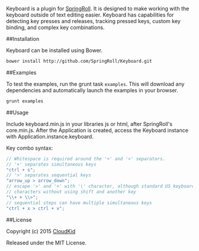 Keyboard is a plugin for [SpringRoll](http://github.com/SpringRoll/SpringRoll). It is designed to make working with the keyboard outside of text editing easier. Keyboard has capabilities for detecting key presses and releases, tracking pressed keys, custom key binding, and complex key combinations.

##Installation

Keyboard can be installed using Bower.

```bash
bower install http://github.com/SpringRoll/Keyboard.git
```

##Examples

To test the examples, run the grunt task `examples`. This will download any dependencies and automatically launch the examples in your browser.

```bash
grunt examples
```

##Usage

Include keyboard.min.js in your libraries js or html, after SpringRoll's core.min.js.
After the Application is created, access the Keyboard instance with Application.instance.keyboard.

Key combo syntax:

```javascript
// Whitespace is required around the '+' and '>' separators.
// '+' separates simultaneous keys
"ctrl + s";
// '>' separates sequential keys
"arrow_up > arrow_down";
// escape '>' and '+' with '\' character, although standard US keyboards don't have those
// characters without using shift and another key
"\\+ + \\>";
// sequential steps can have multiple simultaneous keys
"ctrl + x > ctrl + v";
```

##License

Copyright (c) 2015 [CloudKid](http://github.com/cloudkidstudio)

Released under the MIT License.
